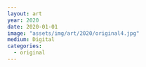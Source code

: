```yaml
---
layout: art
year: 2020
date: 2020-01-01
image: "assets/img/art/2020/original4.jpg"
medium: Digital
categories:
  - original
---
```

